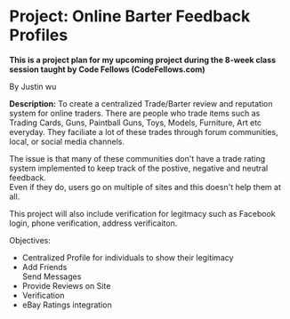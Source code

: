 Project: Online Barter Feedback Profiles
==============
<b>This is a project plan for my upcoming project 
during the 8-week class session taught by Code Fellows (CodeFellows.com)</b>

By Justin wu

<b>Description:</b>
To create a centralized Trade/Barter review and reputation system for online traders. 
There are people who trade items such as Trading Cards, Guns, Paintball Guns, Toys, Models, Furniture, Art etc everyday.
They faciliate a lot of these trades through forum communities, local, or social media channels.

The issue is that many of these communities don't have a trade rating system
implemented to keep track of the postive, negative and neutral feedback.  
Even if they do, users go on multiple of sites and this doesn't help them at all.

This project will also include verification for legitmacy such as Facebook login, phone verification, address verificaiton.

Objectives:
<ul>
  <li>Centralized Profile for individuals to show their legitimacy</li>
  <li>Add Friends</li>
  <ii>Send Messages</li>
  <li>Provide Reviews on Site</li>
  <li>Verification</li>
  <li>eBay Ratings integration </li>
</ul>
